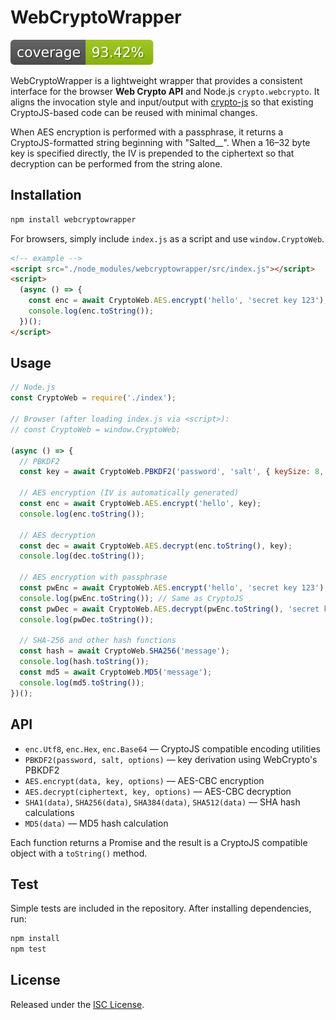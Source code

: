 # WebCryptoWrapper

![coverage](./coverage/badges.svg)

WebCryptoWrapper is a lightweight wrapper that provides a consistent interface for the browser **Web Crypto API** and Node.js `crypto.webcrypto`. It aligns the invocation style and input/output with [crypto-js](https://github.com/brix/crypto-js) so that existing CryptoJS-based code can be reused with minimal changes.

When AES encryption is performed with a passphrase, it returns a CryptoJS-formatted string beginning with "Salted__". When a 16–32 byte key is specified directly, the IV is prepended to the ciphertext so that decryption can be performed from the string alone.

## Installation

```bash
npm install webcryptowrapper
```

For browsers, simply include `index.js` as a script and use `window.CryptoWeb`.

```html
<!-- example -->
<script src="./node_modules/webcryptowrapper/src/index.js"></script>
<script>
  (async () => {
    const enc = await CryptoWeb.AES.encrypt('hello', 'secret key 123');
    console.log(enc.toString());
  })();
</script>
```

## Usage

```javascript
// Node.js
const CryptoWeb = require('./index');

// Browser (after loading index.js via <script>):
// const CryptoWeb = window.CryptoWeb;

(async () => {
  // PBKDF2
  const key = await CryptoWeb.PBKDF2('password', 'salt', { keySize: 8, iterations: 1000 });

  // AES encryption (IV is automatically generated)
  const enc = await CryptoWeb.AES.encrypt('hello', key);
  console.log(enc.toString());

  // AES decryption
  const dec = await CryptoWeb.AES.decrypt(enc.toString(), key);
  console.log(dec.toString());

  // AES encryption with passphrase
  const pwEnc = await CryptoWeb.AES.encrypt('hello', 'secret key 123');
  console.log(pwEnc.toString()); // Same as CryptoJS
  const pwDec = await CryptoWeb.AES.decrypt(pwEnc.toString(), 'secret key 123');
  console.log(pwDec.toString());

  // SHA-256 and other hash functions
  const hash = await CryptoWeb.SHA256('message');
  console.log(hash.toString());
  const md5 = await CryptoWeb.MD5('message');
  console.log(md5.toString());
})();
```

## API

- `enc.Utf8`, `enc.Hex`, `enc.Base64` — CryptoJS compatible encoding utilities
- `PBKDF2(password, salt, options)` — key derivation using WebCrypto's PBKDF2
- `AES.encrypt(data, key, options)` — AES-CBC encryption
- `AES.decrypt(ciphertext, key, options)` — AES-CBC decryption
- `SHA1(data)`, `SHA256(data)`, `SHA384(data)`, `SHA512(data)` — SHA hash calculations
- `MD5(data)` — MD5 hash calculation

Each function returns a Promise and the result is a CryptoJS compatible object with a `toString()` method.

## Test

Simple tests are included in the repository. After installing dependencies, run:

```bash
npm install
npm test
```

## License

Released under the [ISC License](./LICENSE).
